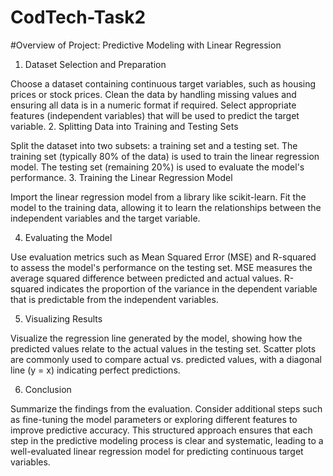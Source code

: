 # CodTech-Task2

#Overview of Project: Predictive Modeling with Linear Regression
1. Dataset Selection and Preparation

Choose a dataset containing continuous target variables, such as housing prices or stock prices.
Clean the data by handling missing values and ensuring all data is in a numeric format if required.
Select appropriate features (independent variables) that will be used to predict the target variable.
2. Splitting Data into Training and Testing Sets

Split the dataset into two subsets: a training set and a testing set.
The training set (typically 80% of the data) is used to train the linear regression model.
The testing set (remaining 20%) is used to evaluate the model's performance.
3. Training the Linear Regression Model

Import the linear regression model from a library like scikit-learn.
Fit the model to the training data, allowing it to learn the relationships between the independent variables and the target variable.

4. Evaluating the Model

Use evaluation metrics such as Mean Squared Error (MSE) and R-squared to assess the model's performance on the testing set.
MSE measures the average squared difference between predicted and actual values.
R-squared indicates the proportion of the variance in the dependent variable that is predictable from the independent variables.

5. Visualizing Results

Visualize the regression line generated by the model, showing how the predicted values relate to the actual values in the testing set.
Scatter plots are commonly used to compare actual vs. predicted values, with a diagonal line (y = x) indicating perfect predictions.

6. Conclusion

Summarize the findings from the evaluation.
Consider additional steps such as fine-tuning the model parameters or exploring different features to improve predictive accuracy.
This structured approach ensures that each step in the predictive modeling process is clear and systematic, leading to a well-evaluated linear regression model for predicting continuous target variables.


